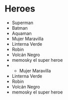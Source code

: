 # Heroes

* Superman
* Batman
* Aquaman
* Mujer Maravilla
* Linterna Verde
* Robin
* Volcán Negro
* memosky el super heroe
* * Mujer Maravilla
* Linterna Verde
* Robin
* Volcán Negro
* memosky el super heroe
